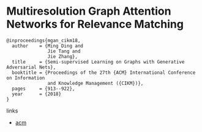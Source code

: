 # Multiresolution Graph Attention Networks for Relevance Matching

```
@inproceedings{mgan_cikm18,
  author    = {Ming Ding and
               Jie Tang and
               Jie Zhang},
  title     = {Semi-supervised Learning on Graphs with Generative Adversarial Nets},
  booktitle = {Proceedings of the 27th {ACM} International Conference on Information
               and Knowledge Management ({CIKM})},
  pages     = {913--922},
  year      = {2018}
}
```

links
- [acm](https://dl.acm.org/citation.cfm?id=3271806)
